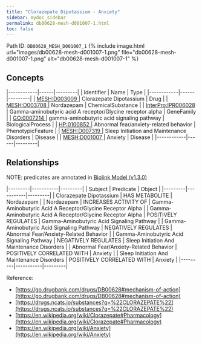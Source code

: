 ```yaml
---
title: "Clorazepate Dipotassium - Anxiety"
sidebar: mydoc_sidebar
permalink: db00628-mesh-d001007-1.html
toc: false 
---
```



Path ID: `DB00628_MESH_D001007_1`
{% include image.html url="images/db00628-mesh-d001007-1.png" file="db00628-mesh-d001007-1.png" alt="db00628-mesh-d001007-1" %}

## Concepts

|------------|------|---------|
| Identifier | Name | Type    |
|------------|------|---------|
| <a href="https://identifiers.org/MESH:D003009">MESH:D003009 </a> | Clorazepate Dipotassium | Drug |
| <a href="https://identifiers.org/MESH:D003708">MESH:D003708 </a> | Nordazepam | ChemicalSubstance |
| <a href="https://identifiers.org/InterPro:IPR006028">InterPro:IPR006028 </a> | Gamma-aminobutyric acid A receptor/Glycine receptor alpha | GeneFamily |
| <a href="https://identifiers.org/GO:0007214">GO:0007214 </a> | gamma-aminobutyric acid signaling pathway | BiologicalProcess |
| <a href="https://identifiers.org/HP:0100852">HP:0100852 </a> | Abnormal fear/anxiety-related behavior | PhenotypicFeature |
| <a href="https://identifiers.org/MESH:D007319">MESH:D007319 </a> | Sleep Initiation and Maintenance Disorders | Disease |
| <a href="https://identifiers.org/MESH:D001007">MESH:D001007 </a> | Anxiety | Disease |
|------------|------|---------|

## Relationships


NOTE: predicates are annotated in <a href="https://github.com/biolink/biolink-model/releases/tag/v1.3.0">Biolink Model (v1.3.0)</a>

|---------|-----------|---------|
| Subject | Predicate | Object  |
|---------|-----------|---------|
| Clorazepate Dipotassium | HAS METABOLITE | Nordazepam |
| Nordazepam | INCREASES ACTIVITY OF | Gamma-Aminobutyric Acid A Receptor/Glycine Receptor Alpha |
| Gamma-Aminobutyric Acid A Receptor/Glycine Receptor Alpha | POSITIVELY REGULATES | Gamma-Aminobutyric Acid Signaling Pathway |
| Gamma-Aminobutyric Acid Signaling Pathway | NEGATIVELY REGULATES | Abnormal Fear/Anxiety-Related Behavior |
| Gamma-Aminobutyric Acid Signaling Pathway | NEGATIVELY REGULATES | Sleep Initiation And Maintenance Disorders |
| Abnormal Fear/Anxiety-Related Behavior | POSITIVELY CORRELATED WITH | Anxiety |
| Sleep Initiation And Maintenance Disorders | POSITIVELY CORRELATED WITH | Anxiety |
|---------|-----------|---------|

Reference: 
  - [https://go.drugbank.com/drugs/DB00628#mechanism-of-action](https://go.drugbank.com/drugs/DB00628#mechanism-of-action)
  - [https://drugs.ncats.io/substances?q=%22CLORAZEPATE%22](https://drugs.ncats.io/substances?q=%22CLORAZEPATE%22)
  - [https://en.wikipedia.org/wiki/Clorazepate#Pharmacology](https://en.wikipedia.org/wiki/Clorazepate#Pharmacology)
  - [https://en.wikipedia.org/wiki/Anxiety](https://en.wikipedia.org/wiki/Anxiety)
